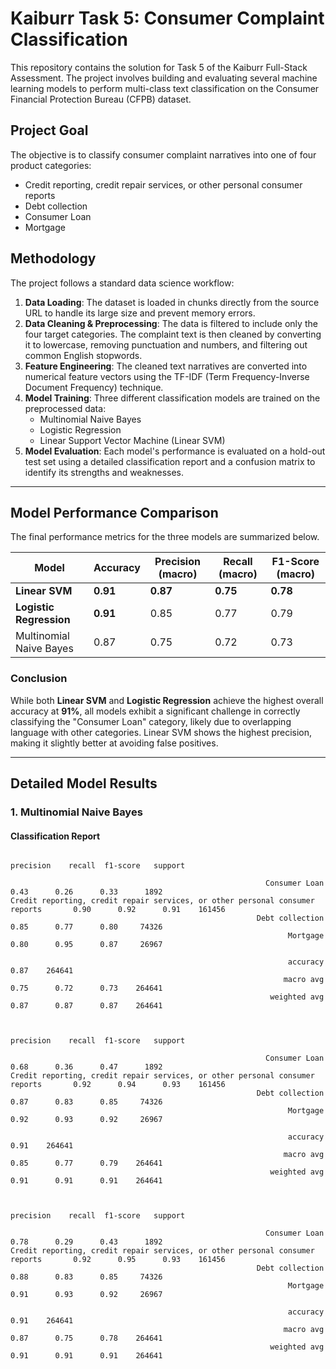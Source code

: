 # Kaiburr Task 5: Consumer Complaint Classification

This repository contains the solution for Task 5 of the Kaiburr Full-Stack Assessment. The project involves building and evaluating several machine learning models to perform multi-class text classification on the Consumer Financial Protection Bureau (CFPB) dataset.

## Project Goal

The objective is to classify consumer complaint narratives into one of four product categories:
* Credit reporting, credit repair services, or other personal consumer reports
* Debt collection
* Consumer Loan
* Mortgage

## Methodology

The project follows a standard data science workflow:
1.  **Data Loading**: The dataset is loaded in chunks directly from the source URL to handle its large size and prevent memory errors.
2.  **Data Cleaning & Preprocessing**: The data is filtered to include only the four target categories. The complaint text is then cleaned by converting it to lowercase, removing punctuation and numbers, and filtering out common English stopwords.
3.  **Feature Engineering**: The cleaned text narratives are converted into numerical feature vectors using the TF-IDF (Term Frequency-Inverse Document Frequency) technique.
4.  **Model Training**: Three different classification models are trained on the preprocessed data:
    * Multinomial Naive Bayes
    * Logistic Regression
    * Linear Support Vector Machine (Linear SVM)
5.  **Model Evaluation**: Each model's performance is evaluated on a hold-out test set using a detailed classification report and a confusion matrix to identify its strengths and weaknesses.

---

## Model Performance Comparison

The final performance metrics for the three models are summarized below.

| Model                   | Accuracy | Precision (macro) | Recall (macro) | F1-Score (macro) |
| ----------------------- | -------- | ----------------- | -------------- | ---------------- |
| **Linear SVM** | **0.91** | **0.87** | **0.75** | **0.78** |
| **Logistic Regression** | **0.91** | 0.85              | 0.77           | 0.79             |
| Multinomial Naive Bayes | 0.87     | 0.75              | 0.72           | 0.73             |

### Conclusion

While both **Linear SVM** and **Logistic Regression** achieve the highest overall accuracy at **91%**, all models exhibit a significant challenge in correctly classifying the "Consumer Loan" category, likely due to overlapping language with other categories. Linear SVM shows the highest precision, making it slightly better at avoiding false positives.

---

## Detailed Model Results

### 1. Multinomial Naive Bayes

#### Classification Report
```text
                                                                        precision    recall  f1-score   support

                                                         Consumer Loan       0.43      0.26      0.33      1892
Credit reporting, credit repair services, or other personal consumer reports       0.90      0.92      0.91    161456
                                                       Debt collection       0.85      0.77      0.80     74326
                                                              Mortgage       0.80      0.95      0.87     26967

                                                              accuracy                           0.87    264641
                                                             macro avg       0.75      0.72      0.73    264641
                                                          weighted avg       0.87      0.87      0.87    264641


                                                                        precision    recall  f1-score   support

                                                         Consumer Loan       0.68      0.36      0.47      1892
Credit reporting, credit repair services, or other personal consumer reports       0.92      0.94      0.93    161456
                                                       Debt collection       0.87      0.83      0.85     74326
                                                              Mortgage       0.92      0.93      0.92     26967

                                                              accuracy                           0.91    264641
                                                             macro avg       0.85      0.77      0.79    264641
                                                          weighted avg       0.91      0.91      0.91    264641    


                                                                        precision    recall  f1-score   support

                                                         Consumer Loan       0.78      0.29      0.43      1892
Credit reporting, credit repair services, or other personal consumer reports       0.92      0.95      0.93    161456
                                                       Debt collection       0.88      0.83      0.85     74326
                                                              Mortgage       0.91      0.93      0.92     26967

                                                              accuracy                           0.91    264641
                                                             macro avg       0.87      0.75      0.78    264641
                                                          weighted avg       0.91      0.91      0.91    264641       

```
                                               